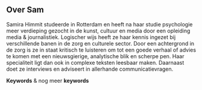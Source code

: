 
## Over Sam
Samira Himmit studeerde in Rotterdam en heeft na haar studie psychologie meer verdieping gezocht in de kunst, cultuur en media door een opleiding media & journalistiek. 
Logischer wijs heeft ze haar kennis ingezet bij verschillende banen in de zorg en culturele sector.
Door een achtergrond in de zorg is ze in staat kritisch te luisteren om tot een goede verhaal of advies te komen met een nieuwsgierige, analytische blik  en scherpe pen. 
Haar specialiteit ligt dan ook in complexe teksten leesbaar maken. Daarnaast doet ze interviews en adviseert in allerhande communicatievragen. 

**Keywords** & nog meer **keywords**